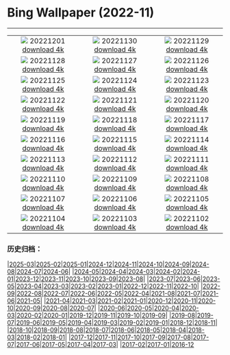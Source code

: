 # Bing Wallpaper (2022-11)
**************
| | | |
| :----: | :----: | :----: |
| ![](https://www.bing.com/th?id=OHR.AntarcticaDay_JA-JP9857203060_1920x1080.jpg) 20221201 [download 4k](https://www.bing.com/th?id=OHR.AntarcticaDay_JA-JP9857203060_UHD.jpg) | ![](https://www.bing.com/th?id=OHR.RovinjCroatia_JA-JP9150123532_1920x1080.jpg) 20221130 [download 4k](https://www.bing.com/th?id=OHR.RovinjCroatia_JA-JP9150123532_UHD.jpg) | ![](https://www.bing.com/th?id=OHR.HeronGiving_JA-JP8774438069_1920x1080.jpg) 20221129 [download 4k](https://www.bing.com/th?id=OHR.HeronGiving_JA-JP8774438069_UHD.jpg) |
| ![](https://www.bing.com/th?id=OHR.RedPlanetDay_JA-JP8455274428_1920x1080.jpg) 20221128 [download 4k](https://www.bing.com/th?id=OHR.RedPlanetDay_JA-JP8455274428_UHD.jpg) | ![](https://www.bing.com/th?id=OHR.Cecropia_JA-JP7758241996_1920x1080.jpg) 20221127 [download 4k](https://www.bing.com/th?id=OHR.Cecropia_JA-JP7758241996_UHD.jpg) | ![](https://www.bing.com/th?id=OHR.OliveTreeDay_JA-JP7241831177_1920x1080.jpg) 20221126 [download 4k](https://www.bing.com/th?id=OHR.OliveTreeDay_JA-JP7241831177_UHD.jpg) |
| ![](https://www.bing.com/th?id=OHR.TurenneSunrise_JA-JP6760860042_1920x1080.jpg) 20221125 [download 4k](https://www.bing.com/th?id=OHR.TurenneSunrise_JA-JP6760860042_UHD.jpg) | ![](https://www.bing.com/th?id=OHR.AschauChiemgau_JA-JP6496144406_1920x1080.jpg) 20221124 [download 4k](https://www.bing.com/th?id=OHR.AschauChiemgau_JA-JP6496144406_UHD.jpg) | ![](https://www.bing.com/th?id=OHR.HelianthusAnnuus_JA-JP6094861332_1920x1080.jpg) 20221123 [download 4k](https://www.bing.com/th?id=OHR.HelianthusAnnuus_JA-JP6094861332_UHD.jpg) |
| ![](https://www.bing.com/th?id=OHR.Shousetsu_kenrokuen_2022_JA-JP1329174286_1920x1080.jpg) 20221122 [download 4k](https://www.bing.com/th?id=OHR.Shousetsu_kenrokuen_2022_JA-JP1329174286_UHD.jpg) | ![](https://www.bing.com/th?id=OHR.FIFA2022_JA-JP5434338503_1920x1080.jpg) 20221121 [download 4k](https://www.bing.com/th?id=OHR.FIFA2022_JA-JP5434338503_UHD.jpg) | ![](https://www.bing.com/th?id=OHR.LandartPainting_JA-JP5127648150_1920x1080.jpg) 20221120 [download 4k](https://www.bing.com/th?id=OHR.LandartPainting_JA-JP5127648150_UHD.jpg) |
| ![](https://www.bing.com/th?id=OHR.ZNPVR_JA-JP4870770425_1920x1080.jpg) 20221119 [download 4k](https://www.bing.com/th?id=OHR.ZNPVR_JA-JP4870770425_UHD.jpg) | ![](https://www.bing.com/th?id=OHR.IslamicArt_JA-JP4624481816_1920x1080.jpg) 20221118 [download 4k](https://www.bing.com/th?id=OHR.IslamicArt_JA-JP4624481816_UHD.jpg) | ![](https://www.bing.com/th?id=OHR.McKenzieRiverTrail_JA-JP5966676358_1920x1080.jpg) 20221117 [download 4k](https://www.bing.com/th?id=OHR.McKenzieRiverTrail_JA-JP5966676358_UHD.jpg) |
| ![](https://www.bing.com/th?id=OHR.Unesco50_JA-JP5696250771_1920x1080.jpg) 20221116 [download 4k](https://www.bing.com/th?id=OHR.Unesco50_JA-JP5696250771_UHD.jpg) | ![](https://www.bing.com/th?id=OHR.LontraCanadensis_JA-JP5477531401_1920x1080.jpg) 20221115 [download 4k](https://www.bing.com/th?id=OHR.LontraCanadensis_JA-JP5477531401_UHD.jpg) | ![](https://www.bing.com/th?id=OHR.SanGiovanni_JA-JP5252882186_1920x1080.jpg) 20221114 [download 4k](https://www.bing.com/th?id=OHR.SanGiovanni_JA-JP5252882186_UHD.jpg) |
| ![](https://www.bing.com/th?id=OHR.IsarwinkelSylvenstein_JA-JP5051632934_1920x1080.jpg) 20221113 [download 4k](https://www.bing.com/th?id=OHR.IsarwinkelSylvenstein_JA-JP5051632934_UHD.jpg) | ![](https://www.bing.com/th?id=OHR.HainesEagle_JA-JP4825839071_1920x1080.jpg) 20221112 [download 4k](https://www.bing.com/th?id=OHR.HainesEagle_JA-JP4825839071_UHD.jpg) | ![](https://www.bing.com/th?id=OHR.MountAbu_JA-JP4539299290_1920x1080.jpg) 20221111 [download 4k](https://www.bing.com/th?id=OHR.MountAbu_JA-JP4539299290_UHD.jpg) |
| ![](https://www.bing.com/th?id=OHR.BadLightning_JA-JP4361852905_1920x1080.jpg) 20221110 [download 4k](https://www.bing.com/th?id=OHR.BadLightning_JA-JP4361852905_UHD.jpg) | ![](https://www.bing.com/th?id=OHR.HedgehogNest_JA-JP4086010383_1920x1080.jpg) 20221109 [download 4k](https://www.bing.com/th?id=OHR.HedgehogNest_JA-JP4086010383_UHD.jpg) | ![](https://www.bing.com/th?id=OHR.YiPeng_JA-JP3550160627_1920x1080.jpg) 20221108 [download 4k](https://www.bing.com/th?id=OHR.YiPeng_JA-JP3550160627_UHD.jpg) |
| ![](https://www.bing.com/th?id=OHR.Ritto2022_JA-JP3184739369_1920x1080.jpg) 20221107 [download 4k](https://www.bing.com/th?id=OHR.Ritto2022_JA-JP3184739369_UHD.jpg) | ![](https://www.bing.com/th?id=OHR.MarathonSunday_JA-JP2868800230_1920x1080.jpg) 20221106 [download 4k](https://www.bing.com/th?id=OHR.MarathonSunday_JA-JP2868800230_UHD.jpg) | ![](https://www.bing.com/th?id=OHR.Trossachs_JA-JP2501639966_1920x1080.jpg) 20221105 [download 4k](https://www.bing.com/th?id=OHR.Trossachs_JA-JP2501639966_UHD.jpg) |
| ![](https://www.bing.com/th?id=OHR.Deities_JA-JP2237725290_1920x1080.jpg) 20221104 [download 4k](https://www.bing.com/th?id=OHR.Deities_JA-JP2237725290_UHD.jpg) | ![](https://www.bing.com/th?id=OHR.CultureDay2022_JA-JP9173084367_1920x1080.jpg) 20221103 [download 4k](https://www.bing.com/th?id=OHR.CultureDay2022_JA-JP9173084367_UHD.jpg) | ![](https://www.bing.com/th?id=OHR.TeaPlantationsMunnar_JA-JP8832260762_1920x1080.jpg) 20221102 [download 4k](https://www.bing.com/th?id=OHR.TeaPlantationsMunnar_JA-JP8832260762_UHD.jpg) |

### 历史归档：

|[2025-03](/../2025-03/2025-03.md)|[2025-02](/../2025-02/2025-02.md)|[2025-01](/../2025-01/2025-01.md)|[2024-12](/../2024-12/2024-12.md)|[2024-11](/../2024-11/2024-11.md)|[2024-10](/../2024-10/2024-10.md)|[2024-09](/../2024-09/2024-09.md)|[2024-08](/../2024-08/2024-08.md)|[2024-07](/../2024-07/2024-07.md)|[2024-06](/../2024-06/2024-06.md)|
|[2024-05](/../2024-05/2024-05.md)|[2024-04](/../2024-04/2024-04.md)|[2024-03](/../2024-03/2024-03.md)|[2024-02](/../2024-02/2024-02.md)|[2024-01](/../2024-01/2024-01.md)|[2023-12](/../2023-12/2023-12.md)|[2023-11](/../2023-11/2023-11.md)|[2023-10](/../2023-10/2023-10.md)|[2023-09](/../2023-09/2023-09.md)|[2023-08](/../2023-08/2023-08.md)|
|[2023-07](/../2023-07/2023-07.md)|[2023-06](/../2023-06/2023-06.md)|[2023-05](/../2023-05/2023-05.md)|[2023-04](/../2023-04/2023-04.md)|[2023-03](/../2023-03/2023-03.md)|[2023-02](/../2023-02/2023-02.md)|[2023-01](/../2023-01/2023-01.md)|[2022-12](/../2022-12/2022-12.md)|[2022-11](/2022-11.md)|[2022-10](/../2022-10/2022-10.md)|
|[2022-09](/../2022-09/2022-09.md)|[2022-08](/../2022-08/2022-08.md)|[2022-07](/../2022-07/2022-07.md)|[2022-06](/../2022-06/2022-06.md)|[2022-05](/../2022-05/2022-05.md)|[2022-04](/../2022-04/2022-04.md)|[2021-08](/../2021-08/2021-08.md)|[2021-07](/../2021-07/2021-07.md)|[2021-06](/../2021-06/2021-06.md)|[2021-05](/../2021-05/2021-05.md)|
|[2021-04](/../2021-04/2021-04.md)|[2021-03](/../2021-03/2021-03.md)|[2021-02](/../2021-02/2021-02.md)|[2021-01](/../2021-01/2021-01.md)|[2020-12](/../2020-12/2020-12.md)|[2020-11](/../2020-11/2020-11.md)|[2020-10](/../2020-10/2020-10.md)|[2020-09](/../2020-09/2020-09.md)|[2020-08](/../2020-08/2020-08.md)|[2020-07](/../2020-07/2020-07.md)|
|[2020-06](/../2020-06/2020-06.md)|[2020-05](/../2020-05/2020-05.md)|[2020-04](/../2020-04/2020-04.md)|[2020-03](/../2020-03/2020-03.md)|[2020-02](/../2020-02/2020-02.md)|[2020-01](/../2020-01/2020-01.md)|[2019-12](/../2019-12/2019-12.md)|[2019-11](/../2019-11/2019-11.md)|[2019-10](/../2019-10/2019-10.md)|[2019-09](/../2019-09/2019-09.md)|
|[2019-08](/../2019-08/2019-08.md)|[2019-07](/../2019-07/2019-07.md)|[2019-06](/../2019-06/2019-06.md)|[2019-05](/../2019-05/2019-05.md)|[2019-04](/../2019-04/2019-04.md)|[2019-03](/../2019-03/2019-03.md)|[2019-02](/../2019-02/2019-02.md)|[2019-01](/../2019-01/2019-01.md)|[2018-12](/../2018-12/2018-12.md)|[2018-11](/../2018-11/2018-11.md)|
|[2018-10](/../2018-10/2018-10.md)|[2018-09](/../2018-09/2018-09.md)|[2018-08](/../2018-08/2018-08.md)|[2018-07](/../2018-07/2018-07.md)|[2018-06](/../2018-06/2018-06.md)|[2018-05](/../2018-05/2018-05.md)|[2018-04](/../2018-04/2018-04.md)|[2018-03](/../2018-03/2018-03.md)|[2018-02](/../2018-02/2018-02.md)|[2018-01](/../2018-01/2018-01.md)|
|[2017-12](/../2017-12/2017-12.md)|[2017-11](/../2017-11/2017-11.md)|[2017-10](/../2017-10/2017-10.md)|[2017-09](/../2017-09/2017-09.md)|[2017-08](/../2017-08/2017-08.md)|[2017-07](/../2017-07/2017-07.md)|[2017-06](/../2017-06/2017-06.md)|[2017-05](/../2017-05/2017-05.md)|[2017-04](/../2017-04/2017-04.md)|[2017-03](/../2017-03/2017-03.md)|
|[2017-02](/../2017-02/2017-02.md)|[2017-01](/../2017-01/2017-01.md)|[2016-12](/../2016-12/2016-12.md)